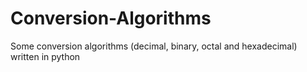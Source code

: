 # Conversion-Algorithms
Some conversion algorithms (decimal, binary, octal and hexadecimal) written in python
